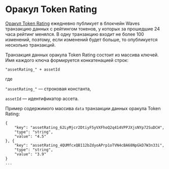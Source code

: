 # Оракул Token Rating
[Оракул Token Rating](https://oracles.wavesexplorer.com/oracle/Dqrh9Pok57XUTEEynpBKAUWRt5EUpSzpsGmo5cMnWynM) ежедневно публикует в блокчейн Waves транзакцию данных с рейтингом токенов, у которых за прошедшие 24 часа рейтинг менялся. В одну транзакцию входит не более 100 изменений, поэтому, если изменений будет больше, то опубликуется несколько транзакций.

Транзакция данных оракула Token Rating состоит из массива ключей. Имя каждого ключа формируется конкатенацией строк:
```
"assetRating_" + assetId
```
где 

`"assetRating_"` — строковая константа,

`assetId` — идентификатор ассета.

Пример содержимого массива `data` транзакции данных оракула Token Rating:
```
{
    "key": "assetRating_62LyMjcr2DtiyF5yVXFhoQ2q414VPPJXjsNYp72SuDCH",
    "type": "string",
    "value": "4.5"
}, {
    "key": "assetRating_4QUMfcxQB112bZdyoAPrp1oTVN4cBA68NpGkD7W3n33i",
    "type": "string",
    "value": "3.9"
}
...
```

